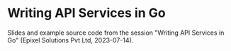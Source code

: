 # Writing API Services in Go

Slides and example source code from the session "Writing API Services in Go"
(Epixel Solutions Pvt Ltd, 2023-07-14).
